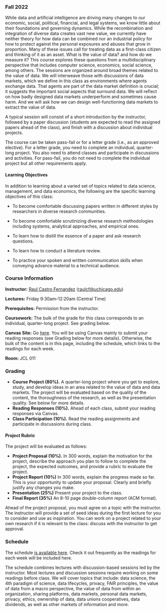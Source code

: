 ### Fall 2022

While data and artificial intelligence are driving many changes to our economic, social, political, financial, and legal systems, we know little about their foundations and governing dynamics. While the recombination and integration of diverse data creates vast new value, we currently have neither theory for how data can be combined nor an industrial policy for how to protect against the personal exposures and abuses that grow in proportion. 
Many of these issues call for treating data as a first-class citizen and thinking of it as an asset. What is the value of data? and how do we measure it? This course explores these questions from a multidisciplinary perspective that includes computer science, economics, social science, among others. 
The sessions are organized around broad themes related to the value of data. We will interweave those with discussions of data markets, which we define in this class as environments where agents exchange data. That agents are part of the data market definition is crucial; it suggests the important social aspects that surround data. We will reflect on how badly designed data markets underperform and sometimes cause harm. And we will ask how we can design well-functioning data markets to extract the value of data. 

A typical session will consist of a short introduction by the instructor, followed by a paper discussion (students are expected to read the assigned papers ahead of the class), and finish with a discussion about individual projects.

The course can be taken pass-fail or for a letter grade (i.e., as an approved elective). For a letter grade, you need to complete an individual, quarter-long project. You also need to attend classes and participate in discussions and activities. For pass-fail, you do not need to complete the individual project but all other requirements apply.

#### Learning Objectives

In addition to learning about a varied set of topics related to data science, management, and data economics, the following are the specific learning objectives of this class:

- To become comfortable discussing papers written in different styles by researchers in diverse research communities.

- To become comfortable scrutinizing diverse research methodologies including systems, analytical approaches, and empirical ones.

- To learn how to distill the essence of a paper and ask research questions.

- To learn how to conduct a literature review.

- To practice your spoken and written communication skills when conveying advance material to a technical audience.


### Course Information

**Instructor:** [Raul Castro Fernandez](https://raulcastrofernandez.com) (raulcf@uchicago.edu)

**Lectures:** Friday 9:30am–12:20am (Central Time)

**Prerequisites:** Permission from the instructor.

**Coursework:** The bulk of the grade for this class corresponds to an individual, quarter-long project. See grading below.

**Canvas Site:** Go [here](https://canvas.uchicago.edu/courses/45292). You will be using Canvas mainly to submit your reading responses (see Grading below for more details). Otherwise, the bulk of the content is in this page, including the schedule, which links to the readings for each week.

**Room:** JCL 011

### Grading

- **Course Project (80%).** A quarter-long project where you get to explore, study, and develop ideas in an area related to the value of data and data markets. The project will be evaluated based on the quality of the content, the thoroughness of the research, as well as the presentation quality. See below for more details.
- **Reading Responses (10%).** Ahead of each class, submit your reading responses via Canvas.
- **Class Participation (10%).** Read the reading assignments and participate in discussions during class.

#### Project Rubric

The project will be evaluated as follows:

- **Project Proposal (10%).** In 300 words, explain the motivation for the project, describe the approach you plan to follow to complete the project, the expected outcomes, and provide a rubric to evaluate the project.
- **Project Report (10%)** In 300 words, explain the progress made so far. This is your opportunity to update your proposal. Clearly and briefly justify any changes you make.
- **Presentation (25%)** Present your project to the class.
- **Final Report (35%)** An 8-10 page double-column report (ACM format).

Ahead of the project proposal, you must agree on a topic with the instructor. The instructor will provide a set of seed ideas during the first lecture for you to consider and use as inspiration. You can work on a project related to your own research if it is relevant to the class: discuss with the instructor to get approval. 

### Schedule

The schedule [is available here](schedule.md). Check it out frequently as the readings for each week will be included here.

The schedule combines lectures with discussion-based sessions led by the instructor. Most lectures and discussion sessions require working on some readings before class. We will cover topics that include: data science, the 4th paradigm of science, data lifecycles, privacy, FAIR principles, the value of data from a macro perspective, the value of data from within an organization, sharing platforms, data markets, personal data markets, privacy, ethics, ownership of data, data unions cooperatives, data dividends, as well as other markets of information and more.
